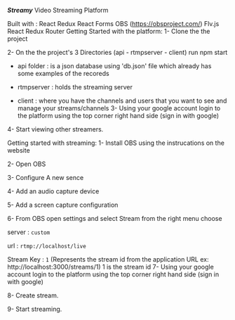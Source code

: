 ***Streamy*** 
Video Streaming Platform

Built with :
React
Redux
React Forms
OBS (https://obsproject.com/)
Flv.js
React Redux Router
Getting Started with the platform:
1- Clone the the project 

2- On the the project's 3 Directories (api - rtmpserver - client) run npm start

- api folder : is a json database using 'db.json' file which already has some examples of the recoreds

- rtmpserver : holds the streaming server

- client : where you have the channels and users that you want to see and manage your streams/channels
3- Using your google account login to the platform using the top corner right hand side (sign in with google)

4- Start viewing other streamers.

Getting started with streaming:
1- Install OBS using the instrucations on the website

2- Open OBS

3- Configure A new sence

4- Add an audio capture device

5- Add a screen capture configuration

6- From OBS open settings and select Stream from the right menu choose

server : `custom` 

url : `rtmp://localhost/live`

Stream Key : `1` (Represents the stream id from the application URL ex: http://localhost:3000/streams/1) 1 is the stream id
7- Using your google account login to the platform using the top corner right hand side (sign in with google)

8- Create stream.

9- Start streaming.

